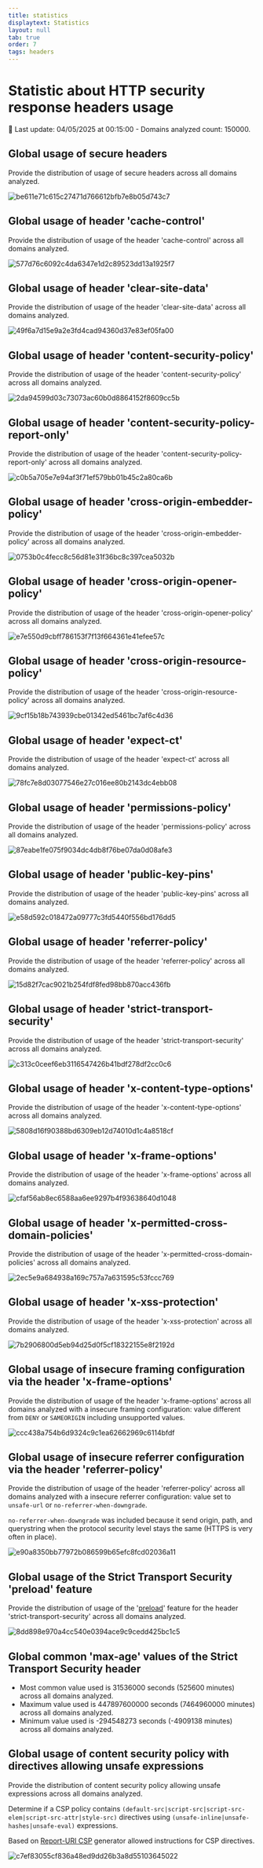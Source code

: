 ```yaml
---
title: statistics
displaytext: Statistics
layout: null
tab: true
order: 7
tags: headers
---
```


<!-- All the content of this file is generated by the script "ci/tab_stats_generate_md_file.py" -->

<!-- DO NOT EDIT IT MANUALLY -->

# Statistic about HTTP security response headers usage

<!-- markdown-link-check-disable -->



📅 Last update: 04/05/2025 at 00:15:00 - Domains analyzed count: 150000.

## Global usage of secure headers

Provide the distribution of usage of secure headers across all domains analyzed.

![be611e71c615c27471d766612bfb7e8b05d743c7](assets/tab_stats_generated_images/be611e71c615c27471d766612bfb7e8b05d743c7.png)


## Global usage of header 'cache-control'

Provide the distribution of usage of the header 'cache-control' across all domains analyzed.

![577d76c6092c4da6347e1d2c89523dd13a1925f7](assets/tab_stats_generated_images/577d76c6092c4da6347e1d2c89523dd13a1925f7.png)


## Global usage of header 'clear-site-data'

Provide the distribution of usage of the header 'clear-site-data' across all domains analyzed.

![49f6a7d15e9a2e3fd4cad94360d37e83ef05fa00](assets/tab_stats_generated_images/49f6a7d15e9a2e3fd4cad94360d37e83ef05fa00.png)


## Global usage of header 'content-security-policy'

Provide the distribution of usage of the header 'content-security-policy' across all domains analyzed.

![2da94599d03c73073ac60b0d8864152f8609cc5b](assets/tab_stats_generated_images/2da94599d03c73073ac60b0d8864152f8609cc5b.png)


## Global usage of header 'content-security-policy-report-only'

Provide the distribution of usage of the header 'content-security-policy-report-only' across all domains analyzed.

![c0b5a705e7e94af3f71ef579bb01b45c2a80ca6b](assets/tab_stats_generated_images/c0b5a705e7e94af3f71ef579bb01b45c2a80ca6b.png)


## Global usage of header 'cross-origin-embedder-policy'

Provide the distribution of usage of the header 'cross-origin-embedder-policy' across all domains analyzed.

![0753b0c4fecc8c56d81e31f36bc8c397cea5032b](assets/tab_stats_generated_images/0753b0c4fecc8c56d81e31f36bc8c397cea5032b.png)


## Global usage of header 'cross-origin-opener-policy'

Provide the distribution of usage of the header 'cross-origin-opener-policy' across all domains analyzed.

![e7e550d9cbff786153f7f13f664361e41efee57c](assets/tab_stats_generated_images/e7e550d9cbff786153f7f13f664361e41efee57c.png)


## Global usage of header 'cross-origin-resource-policy'

Provide the distribution of usage of the header 'cross-origin-resource-policy' across all domains analyzed.

![9cf15b18b743939cbe01342ed5461bc7af6c4d36](assets/tab_stats_generated_images/9cf15b18b743939cbe01342ed5461bc7af6c4d36.png)


## Global usage of header 'expect-ct'

Provide the distribution of usage of the header 'expect-ct' across all domains analyzed.

![78fc7e8d03077546e27c016ee80b2143dc4ebb08](assets/tab_stats_generated_images/78fc7e8d03077546e27c016ee80b2143dc4ebb08.png)


## Global usage of header 'permissions-policy'

Provide the distribution of usage of the header 'permissions-policy' across all domains analyzed.

![87eabe1fe075f9034dc4db8f76be07da0d08afe3](assets/tab_stats_generated_images/87eabe1fe075f9034dc4db8f76be07da0d08afe3.png)


## Global usage of header 'public-key-pins'

Provide the distribution of usage of the header 'public-key-pins' across all domains analyzed.

![e58d592c018472a09777c3fd5440f556bd176dd5](assets/tab_stats_generated_images/e58d592c018472a09777c3fd5440f556bd176dd5.png)


## Global usage of header 'referrer-policy'

Provide the distribution of usage of the header 'referrer-policy' across all domains analyzed.

![15d82f7cac9021b254fdf8fed98bb870acc436fb](assets/tab_stats_generated_images/15d82f7cac9021b254fdf8fed98bb870acc436fb.png)


## Global usage of header 'strict-transport-security'

Provide the distribution of usage of the header 'strict-transport-security' across all domains analyzed.

![c313c0ceef6eb3116547426b41bdf278df2cc0c6](assets/tab_stats_generated_images/c313c0ceef6eb3116547426b41bdf278df2cc0c6.png)


## Global usage of header 'x-content-type-options'

Provide the distribution of usage of the header 'x-content-type-options' across all domains analyzed.

![5808d16f90388bd6309eb12d74010d1c4a8518cf](assets/tab_stats_generated_images/5808d16f90388bd6309eb12d74010d1c4a8518cf.png)


## Global usage of header 'x-frame-options'

Provide the distribution of usage of the header 'x-frame-options' across all domains analyzed.

![cfaf56ab8ec6588aa6ee9297b4f93638640d1048](assets/tab_stats_generated_images/cfaf56ab8ec6588aa6ee9297b4f93638640d1048.png)


## Global usage of header 'x-permitted-cross-domain-policies'

Provide the distribution of usage of the header 'x-permitted-cross-domain-policies' across all domains analyzed.

![2ec5e9a684938a169c757a7a631595c53fccc769](assets/tab_stats_generated_images/2ec5e9a684938a169c757a7a631595c53fccc769.png)


## Global usage of header 'x-xss-protection'

Provide the distribution of usage of the header 'x-xss-protection' across all domains analyzed.

![7b2906800d5eb94d25d0f5cf18322155e8f2192d](assets/tab_stats_generated_images/7b2906800d5eb94d25d0f5cf18322155e8f2192d.png)


## Global usage of insecure framing configuration via the header 'x-frame-options'

Provide the distribution of usage of the header 'x-frame-options' across all domains analyzed with a insecure framing configuration: value different from `DENY` or `SAMEORIGIN` including unsupported values.

![ccc438a754b6d9324c9c1ea62662969c6114bfdf](assets/tab_stats_generated_images/ccc438a754b6d9324c9c1ea62662969c6114bfdf.png)


## Global usage of insecure referrer configuration via the header 'referrer-policy'

Provide the distribution of usage of the header 'referrer-policy' across all domains analyzed with a insecure referrer configuration: value set to `unsafe-url` or `no-referrer-when-downgrade`.

`no-referrer-when-downgrade` was included because it send origin, path, and querystring when the protocol security level stays the same (HTTPS is very often in place).

![e90a8350bb77972b086599b65efc8fcd02036a11](assets/tab_stats_generated_images/e90a8350bb77972b086599b65efc8fcd02036a11.png)


## Global usage of the Strict Transport Security 'preload' feature

Provide the distribution of usage of the '[preload](https://developer.mozilla.org/en-US/docs/Web/HTTP/Headers/Strict-Transport-Security#preloading_strict_transport_security)' feature for the header 'strict-transport-security' across all domains analyzed.

![8dd898e970a4cc540e0394ace9c9cedd425bc1c5](assets/tab_stats_generated_images/8dd898e970a4cc540e0394ace9c9cedd425bc1c5.png)


## Global common 'max-age' values of the Strict Transport Security header

* Most common value used is 31536000 seconds (525600 minutes) across all domains analyzed.
* Maximum value used is 447897600000 seconds (7464960000 minutes) across all domains analyzed.
* Minimum value used is -294548273 seconds (-4909138 minutes) across all domains analyzed.


## Global usage of content security policy with directives allowing unsafe expressions

Provide the distribution of content security policy allowing unsafe expressions across all domains analyzed.

Determine if a CSP policy contains `(default-src|script-src|script-src-elem|script-src-attr|style-src)` directives using `(unsafe-inline|unsafe-hashes|unsafe-eval)` expressions.

Based on [Report-URI CSP](https://report-uri.com/home/generate) generator allowed instructions for CSP directives.

![c7ef83055cf836a48ed9dd26b3a8d55103645022](assets/tab_stats_generated_images/c7ef83055cf836a48ed9dd26b3a8d55103645022.png)

